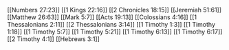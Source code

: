 [[Numbers 27:23]]
[[1 Kings 22:16]]
[[2 Chronicles 18:15]]
[[Jeremiah 51:61]]
[[Matthew 26:63]]
[[Mark 5:7]]
[[Acts 19:13]]
[[Colossians 4:16]]
[[1 Thessalonians 2:11]]
[[2 Thessalonians 3:14]]
[[1 Timothy 1:3]]
[[1 Timothy 1:18]]
[[1 Timothy 5:7]]
[[1 Timothy 5:21]]
[[1 Timothy 6:13]]
[[1 Timothy 6:17]]
[[2 Timothy 4:1]]
[[Hebrews 3:1]]
